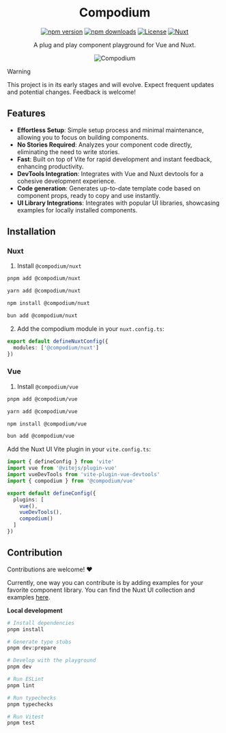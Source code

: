 <div align="center">
  
# Compodium

[![npm version][npm-version-src]][npm-version-href]
[![npm downloads][npm-downloads-src]][npm-downloads-href]
[![License][license-src]][license-href]
[![Nuxt][nuxt-src]][nuxt-href]

A plug and play component playground for Vue and Nuxt.

<picture>
  <source media="(prefers-color-scheme: dark)" srcset="https://github.com/user-attachments/assets/7e354f8f-72cb-43ee-bbc3-857bb665e841">
  <source media="(prefers-color-scheme: light)" srcset="https://github.com/user-attachments/assets/e743a4c6-4845-4320-9cef-437e3890f05b">
  <img alt="Compodium" src="https://github.com/user-attachments/assets/e743a4c6-4845-4320-9cef-437e3890f05b">
</picture>

</div>

> [!WARNING]
> This project is in its early stages and will evolve. Expect frequent updates and potential changes. Feedback is welcome!

## Features

- **Effortless Setup**: Simple setup process and minimal maintenance, allowing you to focus on building components.
- **No Stories Required**: Analyzes your component code directly, eliminating the need to write stories.
- **Fast**: Built on top of Vite for rapid development and instant feedback, enhancing productivity.
- **DevTools Integration**: Integrates with Vue and Nuxt devtools for a cohesive development experience.
- **Code generation**: Generates up-to-date template code based on component props, ready to copy and use instantly.
- **UI Library Integrations**: Integrates with popular UI libraries, showcasing examples for locally installed components.

## Installation

### Nuxt

1. Install `@compodium/nuxt`

```bash [pnpm]
pnpm add @compodium/nuxt
```

```bash [yarn]
yarn add @compodium/nuxt
```

```bash [npm]
npm install @compodium/nuxt
```

```bash [bun]
bun add @compodium/nuxt
```

2. Add the compodium module in your `nuxt.config.ts`:

```ts [nuxt.config.ts]
export default defineNuxtConfig({
  modules: ['@compodium/nuxt']
})
```

### Vue

1. Install `@compodium/vue`

```bash [pnpm]
pnpm add @compodium/vue
```

```bash [yarn]
yarn add @compodium/vue
```

```bash [npm]
npm install @compodium/vue
```

```bash [bun]
bun add @compodium/vue
```
Add the Nuxt UI Vite plugin in your `vite.config.ts`:

```ts [vite.config.ts]
import { defineConfig } from 'vite'
import vue from '@vitejs/plugin-vue'
import vueDevTools from 'vite-plugin-vue-devtools'
import { compodium } from '@compodium/vue'

export default defineConfig({
  plugins: [
    vue(),
    vueDevTools(),
    compodium()
  ]
})
```
## Contribution
Contributions are welcome! ♥️

Currently, one way you can contribute is by adding examples for your favorite component library. You can find the Nuxt UI collection and examples [here](https://github.com/romhml/compodium/tree/main/packages/examples/src/index.ts).

**Local development**

```bash
# Install dependencies
pnpm install

# Generate type stubs
pnpm dev:prepare

# Develop with the playground
pnpm dev

# Run ESLint
pnpm lint

# Run typechecks 
pnpm typechecks 

# Run Vitest
pnpm test
```

<!-- Badges -->
[npm-version-src]: https://img.shields.io/npm/v/compodium/latest.svg?style=flat&colorA=020420&colorB=00DC82
[npm-version-href]: https://npmjs.com/package/compodium

[npm-downloads-src]: https://img.shields.io/npm/dm/compodium.svg?style=flat&colorA=020420&colorB=00DC82
[npm-downloads-href]: https://npm.chart.dev/compodium

[license-src]: https://img.shields.io/npm/l/compodium.svg?style=flat&colorA=020420&colorB=00DC82
[license-href]: https://npmjs.com/package/compodium

[nuxt-src]: https://img.shields.io/badge/Nuxt-020420?logo=nuxt.js
[nuxt-href]: https://nuxt.com
